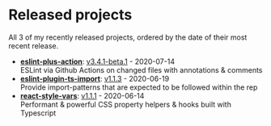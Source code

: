 # Released projects

All <!-- release_count starts -->3<!-- release_count ends --> of my recently released projects, ordered by the date of their most recent release.

<!-- recent_releases starts -->
* **[eslint-plus-action](https://github.com/bradennapier/eslint-plus-action)**: [v3.4.1-beta.1](https://github.com/bradennapier/eslint-plus-action/releases/tag/v3.4.1-beta.1) - 2020-07-14
<br>ESLint via Github Actions on changed files with annotations & comments
* **[eslint-plugin-ts-import](https://github.com/bradennapier/eslint-plugin-ts-import)**: [v1.1.3](https://github.com/bradennapier/eslint-plugin-ts-import/releases/tag/v1.1.3) - 2020-06-19
<br>Provide import-patterns that are expected to be followed within the rep
* **[react-style-vars](https://github.com/bradennapier/react-style-vars)**: [v1.1.1](https://github.com/bradennapier/react-style-vars/releases/tag/v1.1.1) - 2020-06-14
<br>Performant & powerful CSS property helpers & hooks built with Typescript
<!-- recent_releases ends -->
